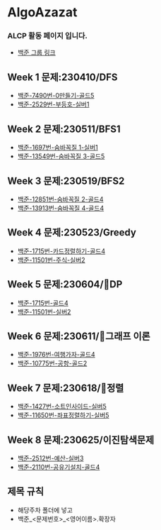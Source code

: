 # AlgoAzazat

### ALCP 활동 페이지 입니다.
- [백준 그룹 링크](https://www.acmicpc.net/group/17501)

## Week 1 문제:230410/DFS
- [백준-7490번-0만들기-골드5](https://www.acmicpc.net/problem/7490)
- [백준-2529번-부등호-실버1](https://www.acmicpc.net/problem/2529)
## Week 2 문제:230511/BFS1
- [백준-1697번-숨바꼭질 1-실버1](https://www.acmicpc.net/problem/1697)
- [백준-13549번-숨바꼭질 3-골드5](https://www.acmicpc.net/problem/13549)


## Week 3 문제:230519/BFS2
- [백준-12851번-숨바꼭질 2-골드4](https://www.acmicpc.net/problem/12851)
- [백준-13913번-숨바꼭질 4-골드4](https://www.acmicpc.net/problem/13913)

## Week 4 문제:230523/Greedy
- [백준-1715번-카드정렬하기-골드4](https://www.acmicpc.net/problem/1715)
- [백준-11501번-주식-실버2](https://www.acmicpc.net/problem/11501)
## Week 5 문제:230604/DP
- [백준-1715번-골드4](https://www.acmicpc.net/problem/1715)
- [백준-11501번-실버2](https://www.acmicpc.net/problem/11501)

## Week 6 문제:230611/그래프 이론
- [백준-1976번-여행가자-골드4](https://www.acmicpc.net/problem/1976)
- [백준-10775번-공항-골드2](https://www.acmicpc.net/problem/10775)

## Week 7 문제:230618/정렬
- [백준-1427번-소트인사이드-실버5](https://www.acmicpc.net/problem/1427)
- [백준-11650번-좌표정렬하기-실버5](https://www.acmicpc.net/problem/11650)
## Week 8 문제:230625/이진탐색문제
- [백준-2512번-예산-실버3](https://www.acmicpc.net/problem/2512)
- [백준-2110번-공유기설치-골드4](https://www.acmicpc.net/problem/2110)
## 제목 규칙
- 해당주차 폴더에 넣고
- 백준_<문제번호>_<영어이름>.확장자
